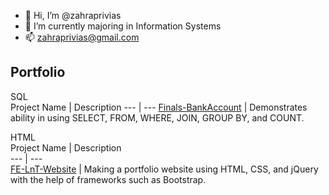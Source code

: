 - 👋 Hi, I’m @zahraprivias
- 🌱 I’m currently majoring in Information Systems
- 📫 zahraprivias@gmail.com

<!---
zahraprivias/zahraprivias is a ✨ special ✨ repository because its `README.md` (this file) appears on your GitHub profile.
You can click the Preview link to take a look at your changes.
--->

## Portfolio
SQL  
Project Name | Description
--- | ---
[Finals-BankAccount](https://github.com/zahraprivias/Finals-BankAccount) | Demonstrates ability in using SELECT, FROM, WHERE, JOIN, GROUP BY, and COUNT.  

HTML  
Project Name  | Description  
--- | ---  
[FE-LnT-Website](https://github.com/zahraprivias/FE-LnT-Website) | Making a portfolio website using HTML, CSS, and jQuery with the help of frameworks such as Bootstrap.
